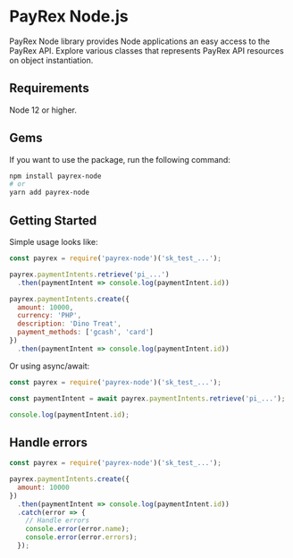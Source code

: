 # PayRex Node.js

PayRex Node library provides Node applications an easy access to the PayRex API. Explore various classes that represents PayRex API resources on object instantiation.

## Requirements

Node 12 or higher.

## Gems

If you want to use the package, run the following command:

```sh
npm install payrex-node
# or
yarn add payrex-node
```

## Getting Started

Simple usage looks like:

```js
const payrex = require('payrex-node')('sk_test_...');

payrex.paymentIntents.retrieve('pi_...')
  .then(paymentIntent => console.log(paymentIntent.id))

payrex.paymentIntents.create({
  amount: 10000,
  currency: 'PHP',
  description: 'Dino Treat',
  payment_methods: ['gcash', 'card']
})
  .then(paymentIntent => console.log(paymentIntent.id))
```

Or using async/await:

```js
const payrex = require('payrex-node')('sk_test_...');

const paymentIntent = await payrex.paymentIntents.retrieve('pi_...');

console.log(paymentIntent.id);
```

## Handle errors

```js
const payrex = require('payrex-node')('sk_test_...');

payrex.paymentIntents.create({
  amount: 10000
})
  .then(paymentIntent => console.log(paymentIntent.id))
  .catch(error => {
    // Handle errors
    console.error(error.name);
    console.error(error.errors);
  });
```
